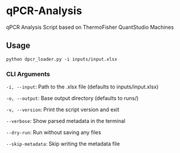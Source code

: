 # qPCR-Analysis

qPCR Analysis Script based on ThermoFisher QuantStudio Machines

## Usage

```python dpcr_loader.py -i inputs/input.xlsx```

### CLI Arguments

`-i, --input`: Path to the .xlsx file (defaults to inputs/input.xlsx)

`-o, --output`: Base output directory (defaults to runs/)

`-v, --version`: Print the script version and exit

`--verbose`: Show parsed metadata in the terminal

`--dry-run`: Run without saving any files

`--skip-metadata`: Skip writing the metadata file

